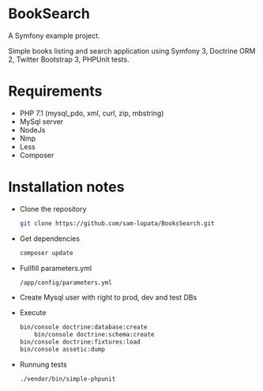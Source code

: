 # BookSearch

A Symfony example project.

Simple books listing and search application using Symfony 3, Doctrine ORM 2,  Twitter Bootstrap 3, PHPUnit tests.


# Requirements 

- PHP 7.1 (mysql_pdo, xml, curl, zip, mbstring)
- MySql server
- NodeJs
- Nmp
- Less
- Composer


# Installation notes

- Clone the repository
	```sh
	git clone https://github.com/sam-lopata/BooksSearch.git
	```

- Get dependencies
	```sh
	composer update
	```

- Fullfill parameters.yml
	```sh
	/app/config/parameters.yml
	```

- Create Mysql user with right to prod, dev and test DBs
- Execute 
	```sh
	bin/console doctrine:database:create
        bin/console doctrine:schema:create
	bin/console doctrine:fixtures:load
	bin/console assetic:dump
	```

- Runnung tests
	```sh
	./vendor/bin/simple-phpunit
	```

